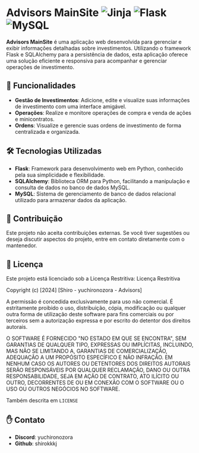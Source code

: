 # Advisors MainSite     ![Jinja](https://img.shields.io/badge/jinja-white.svg?style=for-the-badge&logo=jinja&logoColor=black) ![Flask](https://img.shields.io/badge/flask-%23000.svg?style=for-the-badge&logo=flask&logoColor=white) ![MySQL](https://img.shields.io/badge/mysql-4479A1.svg?style=for-the-badge&logo=mysql&logoColor=white)

**Advisors MainSite** é uma aplicação web desenvolvida para gerenciar e exibir informações detalhadas sobre investimentos. Utilizando o framework Flask e SQLAlchemy para a persistência de dados, esta aplicação oferece uma solução eficiente e responsiva para acompanhar e gerenciar operações de investimento.

## 🚀 Funcionalidades

- **Gestão de Investimentos**: Adicione, edite e visualize suas informações de investimento com uma interface amigável.
- **Operações**: Realize e monitore operações de compra e venda de ações e minicontratos.
- **Ordens**: Visualize e gerencie suas ordens de investimento de forma centralizada e organizada.

## 🛠️ Tecnologias Utilizadas

- **Flask**: Framework para desenvolvimento web em Python, conhecido pela sua simplicidade e flexibilidade.
- **SQLAlchemy**: Biblioteca ORM para Python, facilitando a manipulação e consulta de dados no banco de dados MySQL.
- **MySQL**: Sistema de gerenciamento de banco de dados relacional utilizado para armazenar dados da aplicação.

## 🤝 Contribuição

Este projeto não aceita contribuições externas. Se você tiver sugestões ou deseja discutir aspectos do projeto, entre em contato diretamente com o mantenedor.

## 📝 Licença

Este projeto está licenciado sob a Licença Restritiva: 
Licença Restritiva

Copyright (c) [2024] [Shiro - yuchironozora - Advisors]

A permissão é concedida exclusivamente para uso não comercial. É estritamente proibido o uso, distribuição, cópia, modificação ou qualquer outra forma de utilização deste software para fins comerciais ou por terceiros sem a autorização expressa e por escrito do detentor dos direitos autorais.

O SOFTWARE É FORNECIDO "NO ESTADO EM QUE SE ENCONTRA", SEM GARANTIAS DE QUALQUER TIPO, EXPRESSAS OU IMPLÍCITAS, INCLUINDO, MAS NÃO SE LIMITANDO A, GARANTIAS DE COMERCIALIZAÇÃO, ADEQUAÇÃO A UM PROPÓSITO ESPECÍFICO E NÃO INFRAÇÃO. EM NENHUM CASO OS AUTORES OU DETENTORES DOS DIREITOS AUTORAIS SERÃO RESPONSÁVEIS POR QUALQUER RECLAMAÇÃO, DANO OU OUTRA RESPONSABILIDADE, SEJA EM AÇÃO DE CONTRATO, ATO ILÍCITO OU OUTRO, DECORRENTES DE OU EM CONEXÃO COM O SOFTWARE OU O USO OU OUTROS NEGÓCIOS NO SOFTWARE.

Também descrita em ``LICENSE`` 

## ✋ Contato
- **Discord**: yuchironozora
- **Github**: shirokkkj


